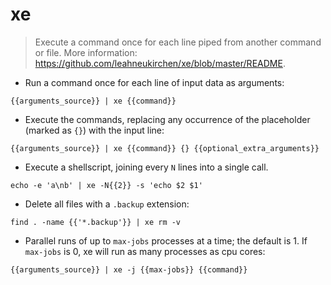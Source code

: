 # xe

> Execute a command once for each line piped from another command or file.
> More information: <https://github.com/leahneukirchen/xe/blob/master/README>.

- Run a command once for each line of input data as arguments:

`{{arguments_source}} | xe {{command}}`

- Execute the commands, replacing any occurrence of the placeholder (marked as `{}`) with the input line:

`{{arguments_source}} | xe {{command}} {} {{optional_extra_arguments}}`

- Execute a shellscript, joining every `N` lines into a single call.

`echo -e 'a\nb' | xe -N{{2}} -s 'echo $2 $1'`

- Delete all files with a `.backup` extension:

`find . -name {{'*.backup'}} | xe rm -v`

- Parallel runs of up to `max-jobs` processes at a time; the default is 1. If `max-jobs` is 0, xe will run as many processes as cpu cores:

`{{arguments_source}} | xe -j {{max-jobs}} {{command}}`
